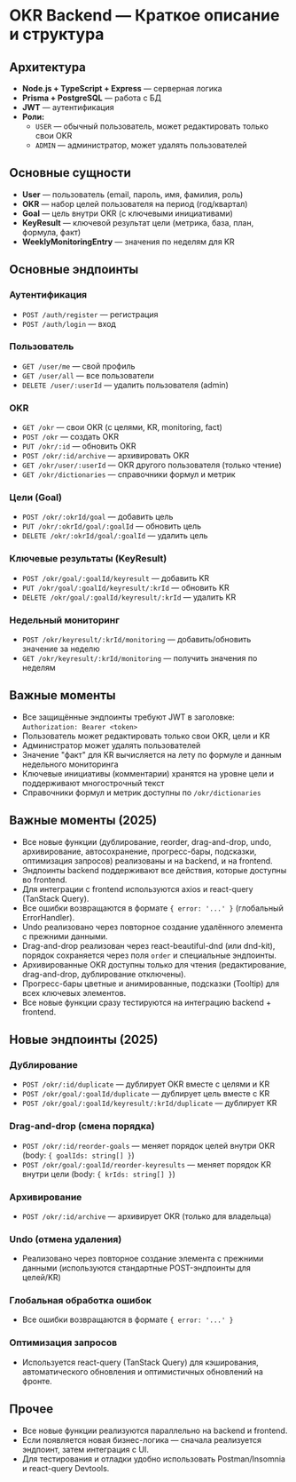 # OKR Backend — Краткое описание и структура

## Архитектура
- **Node.js + TypeScript + Express** — серверная логика
- **Prisma + PostgreSQL** — работа с БД
- **JWT** — аутентификация
- **Роли:**
  - `USER` — обычный пользователь, может редактировать только свои OKR
  - `ADMIN` — администратор, может удалять пользователей

## Основные сущности
- **User** — пользователь (email, пароль, имя, фамилия, роль)
- **OKR** — набор целей пользователя на период (год/квартал)
- **Goal** — цель внутри OKR (с ключевыми инициативами)
- **KeyResult** — ключевой результат цели (метрика, база, план, формула, факт)
- **WeeklyMonitoringEntry** — значения по неделям для KR

## Основные эндпоинты
### Аутентификация
- `POST /auth/register` — регистрация
- `POST /auth/login` — вход

### Пользователь
- `GET /user/me` — свой профиль
- `GET /user/all` — все пользователи
- `DELETE /user/:userId` — удалить пользователя (admin)

### OKR
- `GET /okr` — свои OKR (с целями, KR, monitoring, fact)
- `POST /okr` — создать OKR
- `PUT /okr/:id` — обновить OKR
- `POST /okr/:id/archive` — архивировать OKR
- `GET /okr/user/:userId` — OKR другого пользователя (только чтение)
- `GET /okr/dictionaries` — справочники формул и метрик

### Цели (Goal)
- `POST /okr/:okrId/goal` — добавить цель
- `PUT /okr/:okrId/goal/:goalId` — обновить цель
- `DELETE /okr/:okrId/goal/:goalId` — удалить цель

### Ключевые результаты (KeyResult)
- `POST /okr/goal/:goalId/keyresult` — добавить KR
- `PUT /okr/goal/:goalId/keyresult/:krId` — обновить KR
- `DELETE /okr/goal/:goalId/keyresult/:krId` — удалить KR

### Недельный мониторинг
- `POST /okr/keyresult/:krId/monitoring` — добавить/обновить значение за неделю
- `GET /okr/keyresult/:krId/monitoring` — получить значения по неделям

## Важные моменты
- Все защищённые эндпоинты требуют JWT в заголовке: `Authorization: Bearer <token>`
- Пользователь может редактировать только свои OKR, цели и KR
- Администратор может удалять пользователей
- Значение "факт" для KR вычисляется на лету по формуле и данным недельного мониторинга
- Ключевые инициативы (комментарии) хранятся на уровне цели и поддерживают многострочный текст
- Справочники формул и метрик доступны по `/okr/dictionaries` 

## Важные моменты (2025)
- Все новые функции (дублирование, reorder, drag-and-drop, undo, архивирование, автосохранение, прогресс-бары, подсказки, оптимизация запросов) реализованы и на backend, и на frontend.
- Эндпоинты backend поддерживают все действия, которые доступны во frontend.
- Для интеграции с frontend используются axios и react-query (TanStack Query).
- Все ошибки возвращаются в формате `{ error: '...' }` (глобальный ErrorHandler).
- Undo реализовано через повторное создание удалённого элемента с прежними данными.
- Drag-and-drop реализован через react-beautiful-dnd (или dnd-kit), порядок сохраняется через поля `order` и специальные эндпоинты.
- Архивированные OKR доступны только для чтения (редактирование, drag-and-drop, дублирование отключены).
- Прогресс-бары цветные и анимированные, подсказки (Tooltip) для всех ключевых элементов.
- Все новые функции сразу тестируются на интеграцию backend + frontend.

## Новые эндпоинты (2025)
### Дублирование
- `POST /okr/:id/duplicate` — дублирует OKR вместе с целями и KR
- `POST /okr/goal/:goalId/duplicate` — дублирует цель вместе с KR
- `POST /okr/goal/:goalId/keyresult/:krId/duplicate` — дублирует KR

### Drag-and-drop (смена порядка)
- `POST /okr/:id/reorder-goals` — меняет порядок целей внутри OKR (body: `{ goalIds: string[] }`)
- `POST /okr/goal/:goalId/reorder-keyresults` — меняет порядок KR внутри цели (body: `{ krIds: string[] }`)

### Архивирование
- `POST /okr/:id/archive` — архивирует OKR (только для владельца)

### Undo (отмена удаления)
- Реализовано через повторное создание элемента с прежними данными (используются стандартные POST-эндпоинты для целей/KR)

### Глобальная обработка ошибок
- Все ошибки возвращаются в формате `{ error: '...' }`

### Оптимизация запросов
- Используется react-query (TanStack Query) для кэширования, автоматического обновления и оптимистичных обновлений на фронте.

## Прочее
- Все новые функции реализуются параллельно на backend и frontend.
- Если появляется новая бизнес-логика — сначала реализуется эндпоинт, затем интеграция с UI.
- Для тестирования и отладки удобно использовать Postman/Insomnia и react-query Devtools. 